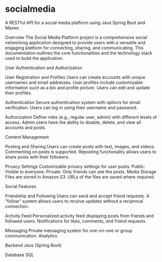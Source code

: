 # socialmedia

A RESTful API for a  social media platform using Java Spring Boot and Maven.


Overview
The Social Media Platform project is a comprehensive social networking application designed to provide users with a versatile and engaging platform for connecting, sharing, and communicating. This documentation outlines the core functionalities and the technology stack used to build the application.

User Authentication and Authorization

User Registration and Profiles
Users can create accounts with unique usernames and email addresses.
User profiles include customizable information such as a bio and profile picture.
Users can edit and update their profiles.

Authentication
Secure authentication system with options for email verification.
Users can log in using their username and password.

Authorization
Define roles (e.g., regular user, admin) with different levels of access.
Admin users have the ability to disable, delete, and view all accounts and posts.

Content Management

Posting and Sharing
Users can create posts with text, images, and videos.
Commenting on posts is supported.
Reposting functionality allows users to share posts with their followers.

Privacy Settings
Customizable privacy settings for user posts:
Public: Visible to everyone.
Private: Only friends can see the posts.
Media Storage
Files are stored in Amazon S3.
URLs of the files are saved where required.

Social Features

Friendship and Following
Users can send and accept friend requests.
A "follow" system allows users to receive updates without a reciprocal connection.

Activity Feed
Personalized activity feed displaying posts from friends and followed users.
Notifications for likes, comments, and friend requests.

Messaging
Private messaging system for one-on-one or group communication.
Analytics

Backend
Java (Spring Boot)

Database
SQL



